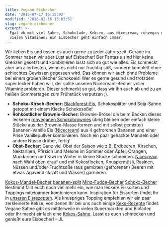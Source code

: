```yaml
---
title: Vegane Eisbecher
date: '2015-07-17 16:15:02'
modified: '2016-02-16 15:03:51'
slug: vegane-eisbecher
excerpt: >-
  Egal ob mit viel Sahne, Schokolade, Keksen, aus Nicecream, rohvegan oder mit
  vielen Vitaminen; ein Eisbecher geht einfach immer!
---
```


Wir lieben Eis und essen es auch gerne zu jeder Jahreszeit. Gerade im Sommer haben wir aber Lust auf Eisbecher! Der Fantasie sind hier keine Grenzen gesetzt und kombinieren lässt sich so gut wie alles. Eis schmeckt aber am allerbesten, wenn es nicht nur fruchtig süß, sondern komplett ohne schlechtes Gewissen gegessen wird. Das können wir auch ohne Probleme bei einem großen Becher Schokoeis! Wer es gerne gesund und trotzdem super lecker haben will, der sollte unseren Nicecream-Becher voller Vitamine probieren. Dieser schmeckt so gut, dass wir ihn auch ab und zu an heißen Sommertagen zum Frühstück verputzen ;).

*   **Schoko-Kirsch-Becher:** [Blackforest-Eis,](https://www.veganblatt.com/rohkost-blackforest-eis) Schokosplitter und Soja-Sahne getoppt mit einem Klecks Schokosoße!
*   **Rohköstlicher Brownie-Becher:** Brownie-Brösel die beim Backen dieses leckeren [rohveganen Schokobrownies](https://www.veganblatt.com/rohvegane-chocolate-brownies) übrig bleiben oder einfach kleine Stücke aus der Brownie-Masse formen und mit selbst gemixten Bananen-Vanille Eis ([Nicecream](https://www.veganblatt.com/nicecream)) aus 4 gefrorenen Bananen und einer Prise Vanillepullver kombinieren. Noch ein paar gehackte Mandeln oder andere Nüsse drüber, fertig!
*   **Obst-Becher:** Ganz viel Obst der Saison wie z.B. Erdbeeren, Kirschen, Nektarinen, Pfirsich und Melone im Sommer oder Äpfel, Orangen, Mandarinen und Kiwi im Winter in kleine Stücke schneiden. [Nicecream](https://www.veganblatt.com/nicecream) nach Wahl oben drauf und mit Kokosflocken, Knuspermüsli, Rosinen, Nüssen und/oder Fruchtsoße (aus gemixten (gefrorenen) Beeren mit etwas Agavendicksaft und Wasser) garnieren.

[Kokos-Mandel-Becher](https://de.pinterest.com/pin/412712753329134205/) [bananen-split](https://de.pinterest.com/pin/69031806762837104/) [Minz-Fudge-Becher](https://de.pinterest.com/pin/52354414388252780/) [Schoko-Becher](https://de.pinterest.com/pin/121808364898612130/) Bestimmt fällt euch noch viel mehr ein, wie man leckere Eissorten und Toppings miteinander kombinieren kann. Inspiration für Eissorten findet Ihr in [unseren Eisrezepten](https://www.veganblatt.com/t/eis). Als knuspriges Topping empfehlen wir ein paar zerkleinerte Kekse, von denen Ihr bei uns auch einige [Keks-Rezepte](https://www.veganblatt.com/t/kekse) findet. Vegane Sahne gibt es mittlerweile in vielen Supermärkten und Bioläden oder Ihr macht einfach eine [Kokos-Sahne](https://www.veganblatt.com/kokos-sahne-frosting). Lasst es euch schmecken und genießt eure Eisbecher! – JL
